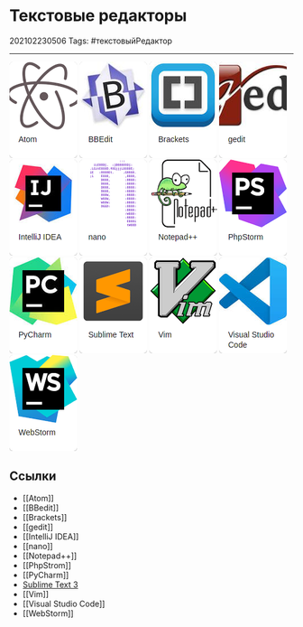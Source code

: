 # Текстовые редакторы

202102230506
Tags: #текстовыйРедактор 
___

![atom](../assets/atom.png)
![bbedit](../assets/bbedit.png)
![brackets](../assets/brackets.png)
![gedit](../assets/gedit.png)
![intelij-idea](../assets/intellij-idea.png)
![nano](../assets/nano.png)
![notepad++](../assets/notepad++.png)
![phpstorm](../assets/phpstorm.png)
![pycharm](../assets/pycharm.png)
[![sublime](../assets/sublime.png)](Sublime%20Text%203.md)
![vim](../assets/vim.png)
![visual-studio-code](../assets/visual-studio-code.png)
![webstorm](../assets/webstorm.png)

## Ссылки

- [[Atom]]
- [[BBedit]]
- [[Brackets]]
- [[gedit]]
- [[IntelliJ IDEA]]
- [[nano]]
- [[Notepad++]]
- [[PhpStrom]]
- [[PyCharm]]
- [Sublime Text 3](Sublime%20Text%203.md)
- [[Vim]]
- [[Visual Studio Code]]
- [[WebStorm]]
